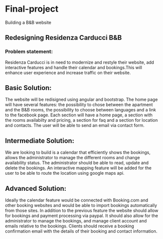 # Final-project
Building a B&amp;B website

## Redesigning Residenza Carducci B&amp;B

### Problem statement:

Residenza Carducci is in need to modernize and restyle their website, add interactive features and handle their calendar and bookings.This will enhance user experience and increase traffic on their website. 

## Basic Solution:

The website will be redisigned using angular and bootstrap. The home page will have several features: the possibility to chose between the apartment and the B&B rooms, the possibility to choose between languages and a link to the facebook page.
Each section will have a home page, a section with the rooms availabilty and pricing, a section for faq and a section for location and contacts. The user will be able to send an email via contact form. 


## Intermediate Solution:

We are looking to build is a calendar that efficiently shows the bookings, allows the administrator to manage the different rooms and change availability status. The administrator should be able to read, update and delete the bookings. An interactive mapping feature will be added for the user to be able to route the location using google maps api.

## Advanced Solution:

Ideally the calendar feature would be connected with Booking.com and other booking websites and would be able to import bookings automatically from those sites.
In addition to the previous feature the website should allow for bookings and payment processing via paypal.
It should also allow for the administrator to manage the bookings, and manage client account and emails relative to the bookings.
Clients should receive a booking confirmation email with the details of their booking and contact information.
